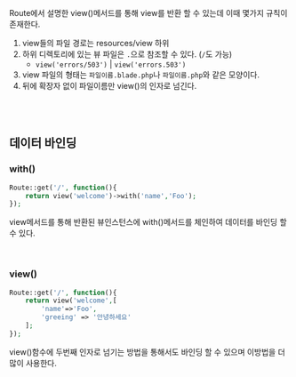 Route에서 설명한 view()메서드를 통해 view를 반환 할 수 있는데 이때 몇가지 규칙이 존재한다.

1. view들의 파일 경로는 resources/view 하위
1. 하위 디렉토리에 있는 뷰 파일은 `.`으로 참조할 수 있다. (`/`도 가능)
    - `view('errors/503')` | `view('errors.503')`
1. view 파일의 형태는 `파일이름.blade.php`나 `파일이름.php`와 같은 모양이다.
1. 뒤에 확장자 없이 파일이름만 view()의 인자로 넘긴다.

<br><br>

## 데이터 바인딩
### with()
```php
Route::get('/', function(){
    return view('welcome')->with('name','Foo');
});
```
view메서드를 통해 반환된 뷰인스턴스에 with()메서드를 체인하여 데이터를 바인딩 할 수 있다.

<br>

### view()
```php
Route::get('/', function(){
    return view('welcome',[
        'name'=>'Foo',
        'greeing' => '안녕하세요'
    ];
});
```
view()함수에 두번째 인자로 넘기는 방법을 통해서도 바인딩 할 수 있으며 이방법을 더 많이 사용한다.